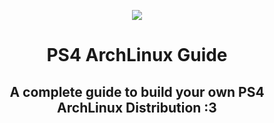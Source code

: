 <p align="center"><img src="https://fadedhd.xyz/IMG/Github/PS4-ArchLinux-Guide-small.png"...></p>

<h1 align="center">
PS4 ArchLinux Guide
</h1>
<h2 align="center">
A complete guide to build your own PS4 ArchLinux Distribution :3
</h2>
